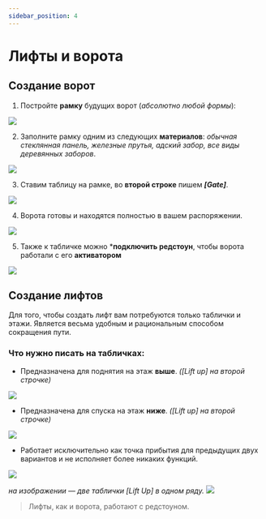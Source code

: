 ```yaml
---
sidebar_position: 4
---
```


# Лифты и ворота

## **Создание ворот**

1. Постройте **рамку** будущих ворот (*абсолютно любой формы*):

![  ](https://sun9-68.userapi.com/impg/c858028/v858028764/1a6808/w0y2Iz98U98.jpg?size=604x320&quality=96&sign=60eace242931ade29fe6328f34b67486&type=album)

2. Заполните рамку одним из следующих __материалов__: *обычная стеклянная панель, железные прутья, адский забор, все виды деревянных заборов*.

![  ](https://sun9-74.userapi.com/impg/c858028/v858028764/1a67fe/mq7QEzVTnKg.jpg?size=604x320&quality=96&sign=026cf47166cfbb7540fb81da5a441829&type=album)

3. Ставим таблицу на рамке, во **второй строке** пишем __*[Gate]*__.

![  ](https://sun9-24.userapi.com/impg/c858028/v858028764/1a6812/uHRBd6jFxZI.jpg?size=604x320&quality=96&sign=3ceda509148bdaf7d9c8f41c241c68c6&type=album)

4. Ворота готовы и находятся полностью в вашем распоряжении.

![  ](https://sun9-17.userapi.com/impg/c858028/v858028764/1a681c/JtUnBap3kzM.jpg?size=604x320&quality=96&sign=63c2999a84aa51ede44a2492ea93b30d&type=album)

5. Также к табличке можно ***подключить редстоун**,
чтобы ворота работали с его **активатором**

![  ](https://sun9-87.userapi.com/impg/c858028/v858028764/1a682f/hKfgBxw8Zo8.jpg?size=604x320&quality=96&sign=aec241bd3b9547cccdfdae08adb8a962&type=album)


## **Создание лифтов**

Для того, чтобы создать лифт вам потребуются только таблички и этажи. Является весьма удобным и рациональным способом сокращения пути.

### **Что нужно писать на табличках:**

* Предназначена для поднятия на этаж **выше**. *([Lift up] на второй строчке)*

![  ](https://sun9-78.userapi.com/impf/c855620/v855620470/154626/DT0fgjdn5D0.jpg?size=600x300&quality=96&sign=468ed152a7e13aa36a081c6539b8d2ed&type=album)

* Предназначена для спуска на этаж **ниже**. *([Lift up] на второй строчке)*

![  ](https://sun9-80.userapi.com/impf/c855624/v855624470/15757d/hoHfIF1EINE.jpg?size=600x300&quality=96&sign=7a14ac019d132ee0afebc297392e090e&type=album)

* Работает исключительно как точка прибытия для предыдущих двух вариантов и не исполняет более никаких функций.

![  ](https://sun9-85.userapi.com/impf/c855624/v855624470/1575ac/nGsP-jRku4g.jpg?size=600x300&quality=96&sign=6aca72342f27d5704c7ac4912a29a001&type=album)


*на изображении — две таблички [Lift Up] в одном ряду.*
![  ](https://sun9-80.userapi.com/impf/c855620/v855620470/15460d/KVPVQSZGjvM.jpg?size=800x800&quality=96&sign=7451ba975424bae9fe32ffc73521793c&type=album)

> Лифты, как и ворота, работают с редстоуном.
